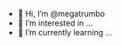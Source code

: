 - 👋 Hi, I’m @megatrumbo
- 👀 I’m interested in ...
- 🌱 I’m currently learning ...

<!---
megatrumbo/megatrumbo is a ✨ special ✨ repository because its `README.md` (this file) appears on your GitHub profile.
You can click the Preview link to take a look at your changes.
--->
